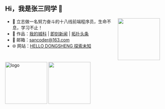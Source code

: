 ## Hi，我是张三同学 👋 

<!-- <img src="https://github-readme-stats.vercel.app/api/top-langs/?username=zhangsantx&hide_title=true&hide_border=true&layout=compact&bg_color=0,73FA79,73FDFF,D783FF&theme=graywhite&locale=cn" alt="logo" height="137px" align="right" /> -->

<!-- <img height="137px" align="right" src="https://github-readme-stats.vercel.app/api?username=zhangsantx&hide_title=true&hide_border=true&show_icons=true&include_all_commits=true&line_height=21&bg_color=0,EC6C6C,FFD479,FFFC79,73FA79&theme=graywhite&locale=cn" /> -->

<img height="137px" align="right" src="https://github-readme-stats.vercel.app/api?username=zhangsantx&hide_title=true&hide_border=true&show_icons=true&include_all_commits=true&line_height=21&bg_color=0,73FA79,73FDFF,D783FF&theme=graywhite&locale=cn" />

- 🧿 立志做一名努力奋斗的十八线前端程序员，生命不息，学习不止！
- 🎨 作品：<a href="#" target="_blank">我的城科</a> | <a href="https://jknews.scoder.cc" target="_blank">即刻新闻</a> | <a href="http://m.toutiao.scoder.cc" target="_blank">拓扑头条</a>
- 💬 邮箱：sancoder@163.com
- 🌐 网站：<a target="_blank" href="https://www.scoder.cc">HELLO DONGSHENG 探索未知</a>

<a href="https://blog.csdn.net/weixin_46535880?type=blog">
    <img src="https://img.shields.io/badge/CSDN Page View-115K-E65A65.svg" alt="" title="autofelix的csdn" />
</a>

## 

<!-- [![](https://github-readme-stats.vercel.app/api/top-langs/?username=zhangsantx&text_color=adbac7&hide_border=true&hide_title=true&langs_count=10&bg_color=2d333b&count_private=true&layout=compact&include_all_commits=true&card_width=900&card_height=150)](https://github.com/autofelix?tab=repositories) -->

<img src="https://github-readme-stats.vercel.app/api/top-langs/?username=zhangsantx&text_color=adbac7&hide_border=true&hide_title=true&langs_count=10&bg_color=2d333b&count_private=true&layout=compact&include_all_commits=true&card_width=900" alt="logo" height="137px" /> 

<img align="" height="137px" src="https://github-readme-stats.vercel.app/api/top-langs/?username=zhangsantx&hide_title=true&hide_border=true&layout=compact&bg_color=0,73FDFF&theme=graywhite&locale=cn" />

